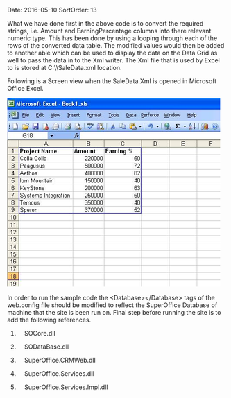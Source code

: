Date: 2016-05-10
SortOrder: 13

What we have done first in the above code is to convert the required strings, i.e. Amount and EarningPercentage columns into there relevant numeric type. This has been done by using a looping through each of the rows of the converted data table. The modified values would then be added to another able which can be used to display the data on the Data Grid as well to pass the data in to the Xml writer. The Xml file that is used by Excel to is stored at C:\\\\SaleData.xml location.

Following is a Screen view when the SaleData.Xml is opened in Microsoft Office Excel.

<img src="Graphic%20report%20using%20Excel_files/image001.jpg" width="491" height="435" />

In order to run the sample code the &lt;Database&gt;&lt;/Database&gt; tags of the web.config file should be modified to reflect the SuperOffice Database of machine that the site is been run on. Final step before running the site is to add the following references.

1.     SOCore.dll

2.     SODataBase.dll

3.     SuperOffice.CRMWeb.dll

4.     SuperOffice.Services.dll

5.     SuperOffice.Services.Impl.dll

